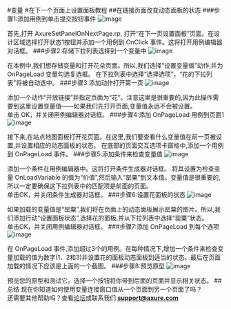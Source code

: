 #变量
#在下一个页面上设置面板教程
##在链接页面改变动态面板的状态
###步骤1:添加用例到单击提交按钮事件
![image](https://raw.githubusercontent.com/jikexueyuanwiki/axure/master/images/advanced-variables-set-panel-next-page-tutorial1.png)

首先,打开 AxureSetPanelOnNextPage.rp, 打开“在下一页设置面板”页面。在设计区域选择打开状态1按钮并添加一个用例到 OnClick 事件。这将打开用例编辑器对话框。
###步骤2:存储下拉列表选择到一个变量中
![image](https://raw.githubusercontent.com/jikexueyuanwiki/axure/master/images/advanced-variables-set-panel-next-page-tutorial2.png)

在本例中,我们想存储变量和打开花朵页面。所以,我们选择“设置变量值”动作,并为 OnPageLoad 变量勾选复选框。  在下拉列表中选择“选择选项”，“花的下拉列表”将被自动选中。
###步骤3:添加动作打开第一页
![image](https://raw.githubusercontent.com/jikexueyuanwiki/axure/master/images/advanced-variables-set-panel-next-page-tutorial3.png)

添加一个动作“开放链接”并指定页面为“花”。注意这里是很重要的,因为此操作需要到这里设置变量值——如果我们先打开页面,变量值永远不会被设置。  
单击 OK，并关闭用例编辑器对话框。
###步骤4:添加 OnPageLoad 用例到页面1
![image](https://raw.githubusercontent.com/jikexueyuanwiki/axure/master/images/advanced-variables-set-panel-next-page-tutorial4.png)

接下来,在站点地图面板打开花页面。在这里,我们要查看什么变量值在前一页被设置,并设置相应的动态面板的状态。  在底部的页面交互选项卡窗格中,添加一个用例到 OnPageLoad 事件。
###步骤5:添加条件来检查变量值
![image](https://raw.githubusercontent.com/jikexueyuanwiki/axure/master/images/advanced-variables-set-panel-next-page-tutorial5.png)

添加一个条件在用例编辑器中。这将打开条件生成器对话框。  将其设置为检查变量 OnLoadVariable 的值为“价值”,然后输入“罂粟”到文本值。变量值是很重要的,所以一定要确保这下拉列表中的匹配项是前面的页面。  
单击OK，并关闭条件生成器对话框。
###步骤6:设置花面板的状态
![image](https://raw.githubusercontent.com/jikexueyuanwiki/axure/master/images/advanced-variables-set-panel-next-page-tutorial6.png)

如果加载的变量值是“罂粟”,我们将在页面上的动态面板展示罂粟的图片。所以,我们添加行动“设置面板状态”,选择花的面板,并从下拉列表中选择“罂粟”状态。  
单击OK，并关闭用例编辑器对话框。
###步骤7:添加 OnPageLoad 到每个选项
![image](https://raw.githubusercontent.com/jikexueyuanwiki/axure/master/images/advanced-variables-set-panel-next-page-tutorial7.png)

在 OnPageLoad 事件,添加超过3个的用例。在每种情况下,增加一个条件来检查变量加载的值为数字(1、2和3)并设置花的面板动态面板到适当的状态。最后在页面加载的情况下应该是上面的一个截图。
###步骤8:预览原型
![image](https://raw.githubusercontent.com/jikexueyuanwiki/axure/master/images/advanced-variables-set-panel-next-page-tutorial8.png)

预览您的原型和测试它。选择一个按钮将你带到后面的页面并显示相关状态。
##总结
现在你知道如何使用变量连接窗口值从一个页面到另一个页面了吗？  
还需要其他帮助吗？查看[论坛](http://www.axure.com/c/forum.php)或联系我们 **support@axure.com**


